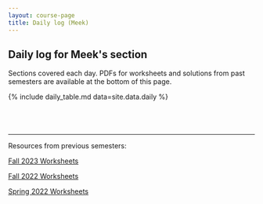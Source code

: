 ```yaml
---
layout: course-page
title: Daily log (Meek)
---
```


## Daily log for Meek's section

Sections covered each day. PDFs for worksheets and solutions from past semesters are available at the bottom of this page.

<!-- This is also the place I will put Matlab codes which I used in occasional demonstrations.  To run these examples yourself, use either [Matlab online](https://matlab.mathworks.com/) or [Octave online](https://octave-online.net/) or get a copy of Matlab/Octave on your own machine. -->

{% include daily_table.md  data=site.data.daily %}

<div style="padding-bottom: 40px"></div>

---
Resources from previous semesters:

[Fall 2023 Worksheets](worksheetsF23.html)

[Fall 2022 Worksheets](worksheetsF22.html)

[Spring 2022 Worksheets](worksheetsS22.html)

